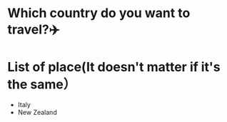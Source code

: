 # Which country do you want to travel?✈️

# List of place(It doesn't matter if it's the same）
- Italy
- New Zealand
